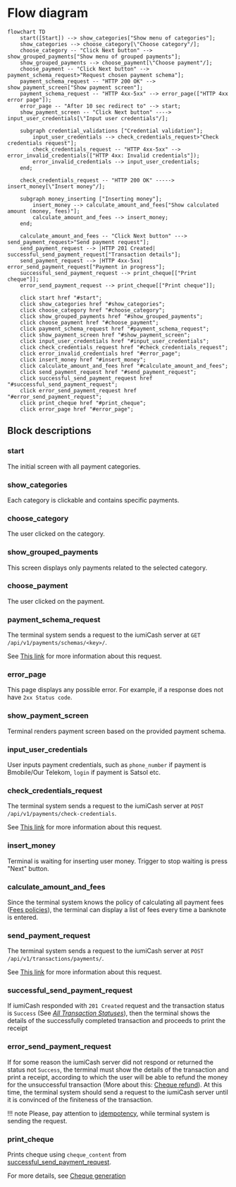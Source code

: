 # Flow diagram

```mermaid
flowchart TD
    start([Start]) --> show_categories["Show menu of categories"];
    show_categories --> choose_category[\"Choose category"/];
    choose_category -- "Click Next button" --> show_grouped_payments["Show menu of grouped payments"];
    show_grouped_payments --> choose_payment[\"Choose payment"/];
    choose_payment -- "Click Next button" --> payment_schema_request>"Request chosen payment schema"];
    payment_schema_request -- "HTTP 200 OK" --> show_payment_screen["Show payment screen"];
    payment_schema_request -- "HTTP 4xx-5xx" --> error_page(["HTTP 4xx error page"]);
    error_page -- "After 10 sec redirect to" --> start;
    show_payment_screen -- "Click Next button" ----> input_user_credentials[\"Input user credentials"/];
    
    subgraph credential_validations ["Credential validation"];
        input_user_credentials --> check_credentials_request>"Check credentials request"];
        check_credentials_request -- "HTTP 4xx-5xx" --> error_invalid_credentials(["HTTP 4xx: Invalid credentials"]);
        error_invalid_credentials --> input_user_credentials;
    end;
    
    check_credentials_request -- "HTTP 200 OK" -----> insert_money[\"Insert money"/];
    
    subgraph money_inserting ["Inserting money"];
        insert_money --> calculate_amount_and_fees["Show calculated amount (money, fees)"];
        calculate_amount_and_fees --> insert_money;
    end;
    
    calculate_amount_and_fees -- "Click Next button" ---> send_payment_request>"Send payment request"];
    send_payment_request --> |HTTP 201 Created| successful_send_payment_request["Transaction details"];
    send_payment_request --> |HTTP 4xx-5xx| error_send_payment_request["Payment in progress"];
    successful_send_payment_request --> print_cheque[["Print cheque"]];
    error_send_payment_request --> print_cheque[["Print cheque"]];

    click start href "#start";
    click show_categories href "#show_categories";
    click choose_category href "#choose_category";
    click show_grouped_payments href "#show_grouped_payments";
    click choose_payment href "#choose_payment";
    click payment_schema_request href "#payment_schema_request";
    click show_payment_screen href "#show_payment_screen";
    click input_user_credentials href "#input_user_credentials";
    click check_credentials_request href "#check_credentials_request";
    click error_invalid_credentials href "#error_page";
    click insert_money href "#insert_money";
    click calculate_amount_and_fees href "#calculate_amount_and_fees";
    click send_payment_request href "#send_payment_request";
    click successful_send_payment_request href "#successful_send_payment_request";
    click error_send_payment_request href "#error_send_payment_request";
    click print_cheque href "#print_cheque";
    click error_page href "#error_page";
```



## Block descriptions

### start

The initial screen with all payment categories.

### show_categories

Each category is clickable and contains specific payments.

### choose_category

The user clicked on the category.

### show_grouped_payments

This screen displays only payments related to the selected category.

### choose_payment

The user clicked on the payment.

### payment_schema_request

The terminal system sends a request to the iumiCash server at `GET /api/v1/payments/schemas/<key>/`.

See [This link](payment_schema.md) for more information about this request.

### error_page

This page displays any possible error. For example, if a response does not have `2xx Status code`.

### show_payment_screen

Terminal renders payment screen based on the provided payment schema.

### input_user_credentials

User inputs payment credentials, such as `phone_number` if payment is Bmobile/Our Telekom, `login` if payment is Satsol etc.

### check_credentials_request

The terminal system sends a request to the iumiCash server at `POST /api/v1/payments/check-credentials`.

See [This link](../payments/check_credentials.md) for more information about this request.

### insert_money

Terminal is waiting for inserting user money. Trigger to stop waiting is press "Next" button.

### calculate_amount_and_fees

Since the terminal system knows the policy of calculating all payment fees ([Fees policies](../fees/policies.md)), 
the terminal can display a list of fees every time a banknote is entered.

### send_payment_request

The terminal system sends a request to the iumiCash server at `POST /api/v1/transactions/payments/`.

See [This link](../transactions/send_payment.md) for more information about this request.

### successful_send_payment_request

If iumiCash responded with `201 Created` request and the transaction status is `Success` (See [*All Transaction Statuses*](../transactions/statuses.md)), 
then the terminal shows the details of the successfully 
completed transaction and proceeds to print the receipt

### error_send_payment_request

If for some reason the iumiCash server did not respond or returned the status not `Success`, 
the terminal must show the details of the transaction and print a receipt, 
according to which the user will be able to refund the money for the unsuccessful transaction 
(More about this: [Cheque refund](../payments/cheque_generation.md#cheque-refund)). At this time, the terminal system should send a request to the 
iumiCash server until it is convinced of the finiteness of the transaction.

!!! note
    Please, pay attention to [idempotency](../idempotency.md), while terminal system is sending the request.

### print_cheque

Prints cheque using `cheque_content` from [successful_send_payment_request](#successful_send_payment_request).

For more details, see [Cheque generation](../payments/cheque_generation.md)
